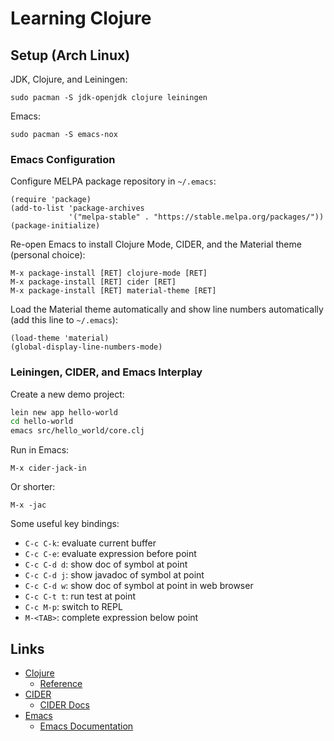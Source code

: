 # Learning Clojure

## Setup (Arch Linux)

JDK, Clojure, and Leiningen:

    sudo pacman -S jdk-openjdk clojure leiningen

Emacs:

    sudo pacman -S emacs-nox

### Emacs Configuration

Configure MELPA package repository in `~/.emacs`:

```elisp
(require 'package)
(add-to-list 'package-archives
             '("melpa-stable" . "https://stable.melpa.org/packages/"))
(package-initialize)
```

Re-open Emacs to install Clojure Mode, CIDER, and the Material theme (personal choice):

    M-x package-install [RET] clojure-mode [RET]
    M-x package-install [RET] cider [RET]
    M-x package-install [RET] material-theme [RET]

Load the Material theme automatically  and show line numbers automatically (add
this line to `~/.emacs`):

```elisp
(load-theme 'material)
(global-display-line-numbers-mode)
```

### Leiningen, CIDER, and Emacs Interplay

Create a new demo project:

```bash
lein new app hello-world
cd hello-world
emacs src/hello_world/core.clj
```

Run in Emacs:

    M-x cider-jack-in

Or shorter:

    M-x -jac

Some useful key bindings:

- `C-c C-k`: evaluate current buffer
- `C-c C-e`: evaluate expression before point
- `C-c C-d d`: show doc of symbol at point
- `C-c C-d j`: show javadoc of symbol at point
- `C-c C-d w`: show doc of symbol at point in web browser
- `C-c C-t t`: run test at point
- `C-c M-p`: switch to REPL
- `M-<TAB>`: complete expression below point

## Links

- [Clojure](https://clojure.org/)
    - [Reference](https://clojure.org/reference/reader)
- [CIDER](https://cider.mx/)
    - [CIDER Docs](https://docs.cider.mx/cider/index.html)
- [Emacs](https://www.gnu.org/software/emacs/)
    - [Emacs Documentation](https://www.gnu.org/software/emacs/documentation.html)
